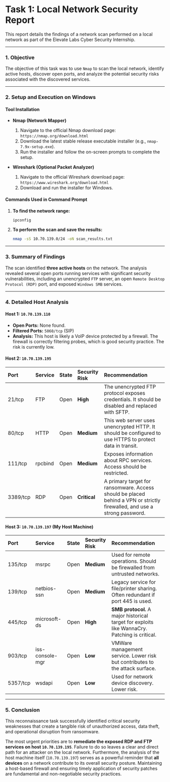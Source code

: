 # Task 1: Local Network Security Report

This report details the findings of a network scan performed on a local network as part of the Elevate Labs Cyber Security Internship.

---

### 1. Objective

The objective of this task was to use `Nmap` to scan the local network, identify active hosts, discover open ports, and analyze the potential security risks associated with the discovered services.

---

### 2. Setup and Execution on Windows

#### **Tool Installation**

*   **Nmap (Network Mapper)**
    1.  Navigate to the official Nmap download page: `https://nmap.org/download.html`
    2.  Download the latest stable release executable installer (e.g., `nmap-7.9x-setup.exe`).
    3.  Run the installer and follow the on-screen prompts to complete the setup.

*   **Wireshark (Optional Packet Analyzer)**
    1.  Navigate to the official Wireshark download page: `https://www.wireshark.org/download.html`
    2.  Download and run the installer for Windows.

#### **Commands Used in Command Prompt**

1.  **To find the network range:**
    ```bash
    ipconfig
    ```

2.  **To perform the scan and save the results:**
    ```bash
    nmap -sS 10.70.139.0/24 -oN scan_results.txt
    ```

---

### 3. Summary of Findings

The scan identified **three active hosts** on the network. The analysis revealed several open ports running services with significant security vulnerabilities, including an unencrypted `FTP` server, an open `Remote Desktop Protocol (RDP)` port, and exposed `Windows SMB` services.

---

### 4. Detailed Host Analysis

#### **Host 1: `10.70.139.110`**
*   **Open Ports:** None found.
*   **Filtered Ports:** `5060/tcp` (SIP)
*   **Analysis:** This host is likely a VoIP device protected by a firewall. The firewall is correctly filtering probes, which is good security practice. The risk is currently low.

#### **Host 2: `10.70.139.195`**
| Port | Service | State | Security Risk | Recommendation |
| :--- | :--- | :--- | :--- | :--- |
| 21/tcp | FTP | Open | **High** | The unencrypted FTP protocol exposes credentials. It should be disabled and replaced with SFTP. |
| 80/tcp | HTTP | Open | **Medium** | This web server uses unencrypted HTTP. It should be configured to use HTTPS to protect data in transit. |
| 111/tcp| rpcbind | Open | **Medium** | Exposes information about RPC services. Access should be restricted. |
| 3389/tcp| RDP | Open | **Critical** | A primary target for ransomware. Access should be placed behind a VPN or strictly firewalled, and use a strong password. |

#### **Host 3: `10.70.139.197` (My Host Machine)**
| Port | Service | State | Security Risk | Recommendation |
| :--- | :--- | :--- | :--- | :--- |
| 135/tcp | msrpc | Open | **Medium** | Used for remote operations. Should be firewalled from untrusted networks. |
| 139/tcp | netbios-ssn | Open | **Medium** | Legacy service for file/printer sharing. Often redundant if port 445 is used. |
| 445/tcp | microsoft-ds | Open | **High** | **SMB protocol.** A major historical target for exploits like WannaCry. Patching is critical. |
| 903/tcp | iss-console-mgr | Open | **Low** | VMWare management service. Lower risk but contributes to the attack surface. |
| 5357/tcp | wsdapi | Open | **Low** | Used for network device discovery. Lower risk. |

---

### 5. Conclusion

This reconnaissance task successfully identified critical security weaknesses that create a tangible risk of unauthorized access, data theft, and operational disruption from ransomware.

The most urgent priorities are to **remediate the exposed RDP and FTP services on host `10.70.139.195`**. Failure to do so leaves a clear and direct path for an attacker on the local network. Furthermore, the analysis of the host machine itself (`10.70.139.197`) serves as a powerful reminder that **all devices** on a network contribute to its overall security posture. Maintaining a host-based firewall and ensuring timely application of security patches are fundamental and non-negotiable security practices.
